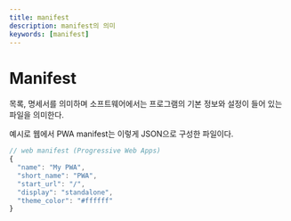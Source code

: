 ```yaml
---
title: manifest
description: manifest의 의미
keywords: [manifest]
---
```


# Manifest
목록, 명세서를 의미하며 소프트웨어에서는 프로그램의 기본 정보와 설정이 들어 있는 파일을 의미한다.

예시로 웹에서 PWA manifest는 이렇게 JSON으로 구성한 파일이다.
```js
// web manifest (Progressive Web Apps)
{
  "name": "My PWA",
  "short_name": "PWA",
  "start_url": "/",
  "display": "standalone",
  "theme_color": "#ffffff"
}
```